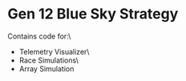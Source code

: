 # Gen 12 Blue Sky Strategy

Contains code for:\
- Telemetry Visualizer\
- Race Simulations\
- Array Simulation